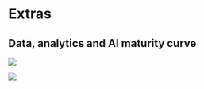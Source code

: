 # Extras

## Data, analytics and AI maturity curve

![](https://user-images.githubusercontent.com/62965911/229352743-e6fb3c2d-cea8-4677-a008-7af76352ee6b.png)

![](https://user-images.githubusercontent.com/62965911/229352823-fc3addd1-b492-463a-ad26-96888af2ce16.png)